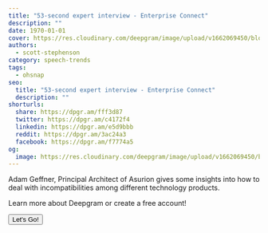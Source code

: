 ```yaml
---
title: "53-second expert interview - Enterprise Connect"
description: ""
date: 1970-01-01
cover: https://res.cloudinary.com/deepgram/image/upload/v1662069450/blog/untitled-4/placeholder-post-image%402x.jpg
authors:
  - scott-stephenson
category: speech-trends
tags:
  - ohsnap
seo:
  title: "53-second expert interview - Enterprise Connect"
  description: ""
shorturls:
  share: https://dpgr.am/fff3d87
  twitter: https://dpgr.am/c4172f4
  linkedin: https://dpgr.am/e5d9bbb
  reddit: https://dpgr.am/3ac24a3
  facebook: https://dpgr.am/f7774a5
og:
  image: https://res.cloudinary.com/deepgram/image/upload/v1662069450/blog/untitled-4/placeholder-post-image%402x.jpg
---
```


Adam Geffner, Principal Architect of Asurion gives some insights into how to deal with incompatibilities among different technology products.

Learn more about Deepgram or create a free account!

[<button>Let's Go!</button>](https://www.deepgram.com/)
